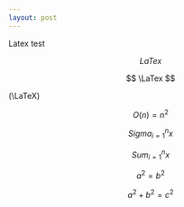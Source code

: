 ```yaml
---
layout: post
---
```

Latex test

$$ LaTex $$

$$ \LaTex $$

\(\LaTeX\)

$$ O(n)=n^2 $$

$$ Sigma_{i=1}^{n}x $$

$$ Sum_{i=1}^{n}x $$

$$ a^2=b^2 $$

$$ a^2 + b^2 = c^2 $$
